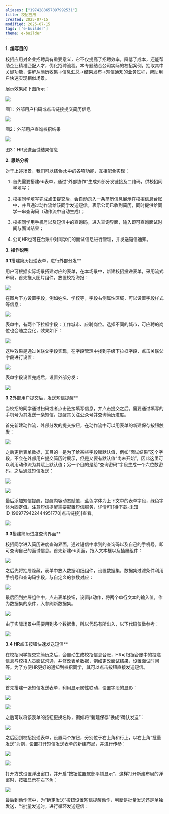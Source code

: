 ```yaml
---
aliases: ["1974288657097992531"]
title: 校招应用
created: 2025-07-15
modified: 2025-07-15
tags: ['e-builder']
theme: e-builder
---
```


**1.** **编写目的**

校招应用对企业招聘具有重要意义，它不仅提高了招聘效率，降低了成本，还能帮助企业精准匹配人才，优化招聘流程。本专题结合公司实际的校招案例，抽取其中关键功能，讲解从简历收集→信息汇总→结果发布→短信通知的业务过程，帮助用户快速实现相似场景。

展示效果如下图所示：

![](https://myhelpdoc.oss-cn-heyuan.aliyuncs.com/mdimages/3e8dd73e91035eba3c71927f834885ae.jpg)

图1：外部用户扫码或点击链接提交简历信息

![](https://myhelpdoc.oss-cn-heyuan.aliyuncs.com/mdimages/8099c2e54ee657ac462e46288f36d2cd.jpg)

图2：外部用户查询校招结果

![](https://myhelpdoc.oss-cn-heyuan.aliyuncs.com/mdimages/1c5862ee61f6e7588cbb289816263603.jpg)

图3：HR发送面试结果信息

**2.** **思路分析**

对于上述场景，我们可以结合eb中的各项功能，互相配合实现：

1. 首先需要搭建eb表单，通过“外部协作”生成外部分发链接及二维码，供校招同学填写；

2. 校招同学填写完成点击提交后，会自动录入一条简历信息展示在校招信息台账中，并且通过动作流给该同学发送短信，表示公司已收到简历，同时提供给同学一串查询码（动作流中自动生成）；

3. 校招同学用手机号以及短信中的查询码，进入查询界面，输入即可查询面试时间与面试结果；

4. 公司HR也可在台账中对同学们的面试信息进行管理，并发送短信通知。

**3.** **操作说明**

**3.1**搭建简历投递表单，进行外部分发**

用户可根据实际场景搭建对应的表单，在本场景中，新建校招投递表单，采用流式布局，首先拖入图片组件，放置校招海报：

![](https://myhelpdoc.oss-cn-heyuan.aliyuncs.com/mdimages/b64cb1ff45483c72db17da6ed1969e71.jpg)

在图片下方设置字段，例如姓名、学校等，字段右侧属性区域，可以设置字段样式等信息：

![](https://myhelpdoc.oss-cn-heyuan.aliyuncs.com/mdimages/5cbaa898601d563b19401329547e64aa.jpg)

表单中，有两个下拉框字段：工作城市、应聘岗位。选择不同的城市，可应聘的岗位也会随之变化，效果如下：

![](https://myhelpdoc.oss-cn-heyuan.aliyuncs.com/mdimages/1380570ceff2f884cf68fc5fdd5f1953.jpg)

这种效果是通过关联父字段实现，在字段管理中找到子级下拉框字段，点击关联父字段进行设置：

![](https://myhelpdoc.oss-cn-heyuan.aliyuncs.com/mdimages/5359ece43a3d219a74498da12219838c.jpg)

表单字段设置完成后，设置外部分发：

![](https://myhelpdoc.oss-cn-heyuan.aliyuncs.com/mdimages/57e40a245fa3474d2893ec5314303492.jpg)

**3.2**外部用户提交后，发送短信提醒**

当校招的同学通过扫码或者点击链接填写信息，并点击提交之后。需要通过填写的手机号为其发送一条短信，提醒其关注公众号并查询简历进度。

首先新建动作流，外部分发的提交按钮，在动作流中可以用表单的新建保存按钮触发：

![](https://myhelpdoc.oss-cn-heyuan.aliyuncs.com/mdimages/8bf6f7ce1312ea17524f3adf8fd40ef7.jpg)

之后更新表单数据，其目的一是为了给某些字段赋默认值，例如“面试结果”这个字段，不会在外部用户提交简历时展示，但是又要有默认值“尚未开始”，因此这里可以利用动作流为其赋上默认值；另一个目的是给“查询密码”字段生成一个六位数密码，之后通过短信发送：

![](https://myhelpdoc.oss-cn-heyuan.aliyuncs.com/mdimages/1e58e5b5433fa42ab8fa4c64b8c4dd85.jpg)

![](https://myhelpdoc.oss-cn-heyuan.aliyuncs.com/mdimages/e9b8bbe705c202ce90f519ff4bec01ca.jpg)

最后添加短信提醒，提醒内容动态赋值，蓝色字体为上下文中的表单字段，绿色字体为固定值。注意短信提醒需要配置短信服务，详情可[[待下载-未知ID_1969779422444951770|点击链接]]查看。

![](https://myhelpdoc.oss-cn-heyuan.aliyuncs.com/mdimages/574e7af74a7bccc7303d2b2e3b10842d.jpg)

**3.3**搭建简历进度查询界面**

校招同学进入简历进度查询界面，通过短信中拿到的查询码以及自己的手机号，即可查询自己的面试信息。首先新建eb页面，拖入文本框以及抽屉组件：

![](https://myhelpdoc.oss-cn-heyuan.aliyuncs.com/mdimages/f5a7be89ca6f60f70c4f908ff36a6343.jpg)

之后先将抽屉隐藏，表单中放入数据明细组件，设置数据集，数据集过滤条件利用手机号和查询码字段，与自定义的参数对应：

![](https://myhelpdoc.oss-cn-heyuan.aliyuncs.com/mdimages/fdc6f1018f53ca92ee8a543db588b207.jpg)

最后回到抽屉组件中，点击表单按钮，设置js动作，将两个单行文本的输入值，作为数据集的条件，入参刷新数据集。

![](https://myhelpdoc.oss-cn-heyuan.aliyuncs.com/mdimages/e7350103fbf961b5ebce5b06c58fc0b8.jpg)

由于实际场景中需要用到多个数据集，所以代码有所出入，以下代码仅做参考：

![](https://myhelpdoc.oss-cn-heyuan.aliyuncs.com/mdimages/09ca721f7f8724a06d768a6a7925fa3d.jpg)

**3.4 HR**点击按钮快速发送短信**

在校招同学提交完简历之后，会自动生成校招信息台账，HR可根据台账中的投递信息与校招人员面试沟通，并修改表单数据，例如更改面试结果，设置面试时间等。为了方便HR更好的通知到校招同学，其可以点击按钮直接发送短信。

![](https://myhelpdoc.oss-cn-heyuan.aliyuncs.com/mdimages/a2183a4f648a5367de236c9eec6ea8cc.jpg)

首先搭建一张短信发送表单，利用显示属性联动，设置字段的显影：

![](https://myhelpdoc.oss-cn-heyuan.aliyuncs.com/mdimages/46bf74de8db5ae6ad933c7100df9569d.jpg)

![](https://myhelpdoc.oss-cn-heyuan.aliyuncs.com/mdimages/648203745db6925ed3a36c184bdb44e5.jpg)

之后可以将该表单的按钮更换名称，例如将“新建保存”换成“确认发送”：

![](https://myhelpdoc.oss-cn-heyuan.aliyuncs.com/mdimages/a5b115e8c83fa648d5832b911028c0ee.jpg)

之后回到校招投递表单，设置两个按钮，分别位于右上角和行上，以右上角“批量发送”为例，设置打开短信发送表单的新建布局，并进行传参：

![](https://myhelpdoc.oss-cn-heyuan.aliyuncs.com/mdimages/d58bac70df959498a89c73afe8755453.jpg)

![](https://myhelpdoc.oss-cn-heyuan.aliyuncs.com/mdimages/61552341e55a2cc2fd49db70cc645125.jpg)

打开方式设置弹出窗口，并开启“按钮位置底部平铺显示”，这样打开新建布局的弹窗时，按钮显示在右下角：

![](https://myhelpdoc.oss-cn-heyuan.aliyuncs.com/mdimages/0ffbcfca4dee34287358ced48cc42f8d.jpg)

最后到动作流中，为“确定发送”按钮设置短信提醒动作，判断是批量发送还是单独发送，当批量发送时，进行循环发送短信：

